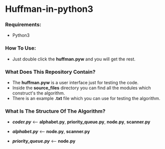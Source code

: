 # Huffman-in-python3

### Requirements:
* Python3

### How To Use:
* Just double click the **huffman.pyw** and you will get the rest.

### What Does This Repository Contain?
* The **huffman.pyw** is a user interface just for testing the code.
* Inside the **source_files** directory you can find all the modules which construct's the algorithm.
* There is an example **.txt** file which you can use for testing the algorithm.


### What Is The Structure Of The Algorithm?
* ***coder.py*** <-- **alphabet.py**, **priority_queue.py**, **node.py**, **scanner.py**

* ***alphabet.py*** <-- **node.py**, **scanner.py**

* ***priority_queue.py*** <-- **node.py**
